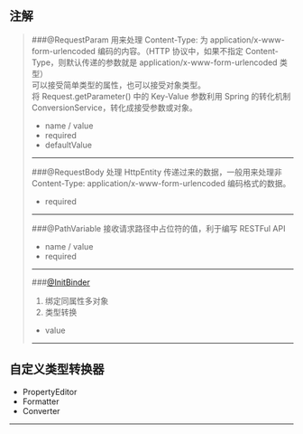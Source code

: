 ## 注解
>###@RequestParam
>用来处理 Content-Type: 为 application/x-www-form-urlencoded 编码的内容。（HTTP 协议中，如果不指定 Content-Type，则默认传递的参数就是 application/x-www-form-urlencoded 类型）  
>可以接受简单类型的属性，也可以接受对象类型。  
>将 Request.getParameter() 中的 Key-Value 参数利用 Spring 的转化机制 ConversionService，转化成接受参数或对象。
>- name / value 
>- required
>- defaultValue
>---
>###@RequestBody
>处理 HttpEntity 传递过来的数据，一般用来处理非 Content-Type: application/x-www-form-urlencoded 编码格式的数据。
>- required
>---
>###@PathVariable
>接收请求路径中占位符的值，利于编写 RESTFul API
>- name / value
>- required
>---
>###[@InitBinder](https://blog.csdn.net/Dongguabai/article/details/83656392)
>1. 绑定同属性多对象
>2. 类型转换
>- value
>---
## 自定义类型转换器
- PropertyEditor
- Formatter
- Converter
---